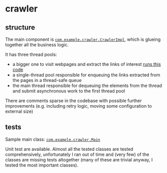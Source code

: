 # crawler

## structure
The main component is [`com.example.crawler.CrawlerImpl`](https://github.com/temporarygithubaccount/crawler/blob/master/src/main/java/com/example/crawler/CrawlerImpl.java), which is glueing together all the business logic.

It has three thread pools:
* a  bigger one to visit webpages and extract the links of interest [runs this code](https://github.com/temporarygithubaccount/crawler/blob/master/src/main/java/com/example/crawler/pagecrawler/PageCrawler.java)
* a single-thread pool responsible for enqueuing the links extracted from the pages in a thread-safe queue
* the main thread  responsible for dequeuing the elements from the thread and submit asynchronous work to the first thread pool


There are comments sparse in the codebase with possible further improvements (e.g. including retry logic, moving some configuration to external size)

## tests
Sample main class: [`com.example.crawler.Main`](https://github.com/temporarygithubaccount/crawler/blob/master/src/main/java/com/example/crawler/Main.java)

Unit test are available. Almost all the tested classes are tested comprehensively, unfortunately I ran out of time and (very few) of the classes are missing tests altogether (many of these are trivial anyway, I tested the most important classes).
